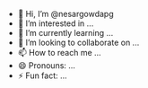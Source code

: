 - 👋 Hi, I’m @nesargowdapg
- 👀 I’m interested in ...
- 🌱 I’m currently learning ...
- 💞️ I’m looking to collaborate on ...
- 📫 How to reach me ...
- 😄 Pronouns: ...
- ⚡ Fun fact: ...

<!---
nesargowdapg/nesargowdapg is a ✨ special ✨ repository because its `README.md` (this file) appears on your GitHub profile.
You can click the Preview link to take a look at your changes.
--->
